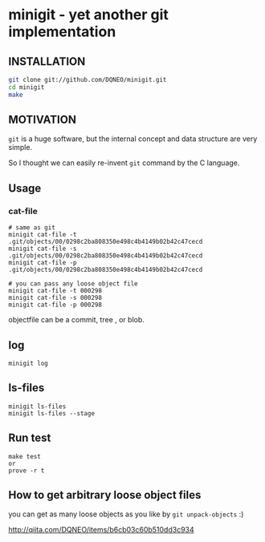# minigit - yet another git implementation

## INSTALLATION
```sh
git clone git://github.com/DQNEO/minigit.git
cd minigit
make
```
## MOTIVATION

`git` is a huge software, but the internal concept and data structure are very simple.

So I thought we can easily re-invent `git` command by the C language.


## Usage

### cat-file

```
# same as git
minigit cat-file -t .git/objects/00/0298c2ba808350e498c4b4149b02b42c47cecd
minigit cat-file -s .git/objects/00/0298c2ba808350e498c4b4149b02b42c47cecd
minigit cat-file -p .git/objects/00/0298c2ba808350e498c4b4149b02b42c47cecd

# you can pass any loose object file
minigit cat-file -t 000298
minigit cat-file -s 000298
minigit cat-file -p 000298
```

objectfile can be a commit, tree , or blob.

## log

```
minigit log
```

## ls-files
```
minigit ls-files
minigit ls-files --stage
```

## Run test

```
make test
or
prove -r t
```

## How to get arbitrary loose object files

you can get as many loose objects as you like by `git unpack-objects` :)

http://qiita.com/DQNEO/items/b6cb03c60b510dd3c934

